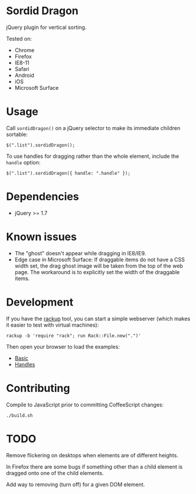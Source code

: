 Sordid Dragon
=============

jQuery plugin for vertical sorting.

Tested on:
* Chrome
* Firefox
* IE8-11
* Safari
* Android
* iOS
* Microsoft Surface

Usage
=====

Call `sordidDragon()` on a jQuery selector to make its immediate children sortable:

    $(".list").sordidDragon();

To use handles for dragging rather than the whole element, include the `handle` option:

    $(".list").sordidDragon({ handle: ".handle" });


Dependencies
============

* jQuery >= 1.7


Known issues
============

* The "ghost" doesn't appear while dragging in IE8/IE9.
* Edge case in Microsoft Surface: If draggable items do not have a CSS width set, the drag ghost image will be taken from the top of the web page. The workaround is to explicitly set the width of the draggable items.


Development
===========

If you have the [rackup](https://rack.github.io/) tool, you can start a simple
webserver (which makes it easier to test with virtual machines):

    rackup -b 'require "rack"; run Rack::File.new(".")'

Then open your browser to load the examples:

- [Basic](http://localhost:9292/examples/basic.html)
- [Handles](http://localhost:9292/examples/handles.html)


Contributing
============

Compile to JavaScript prior to committing CoffeeScript changes:

    ./build.sh


TODO
====

Remove flickering on desktops when elements are of different heights.

In Firefox there are some bugs if something other than a child element is
dragged onto one of the child elements.

Add way to removing (turn off) for a given DOM element.
